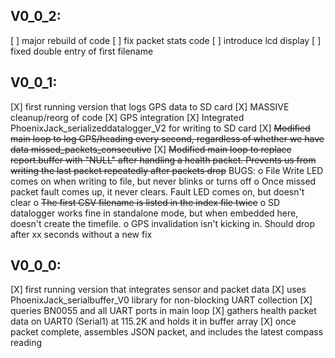 ## V0_0_2:
[ ] major rebuild of code
[ ] fix packet stats code
[ ] introduce lcd display
[ ] fixed double entry of first filename


## V0_0_1:
[X] first running version that logs GPS data to SD card
[X] MASSIVE cleanup/reorg of code
[X] GPS integration
[X] Integrated PhoenixJack_serializeddatalogger_V2 for writing to SD card
[X] ~~Modified main loop to log GPS/heading every second, regardless of whether we have data missed_packets_consecutive~~
[X] ~~Modified main loop to replace report.buffer with "NULL" after handling a health packet. Prevents us from writing the last packet repeatedly after packets drop~~
BUGS:
  o File Write LED comes on when writing to file, but never blinks or turns off
  o Once missed packet fault comes up, it never clears. Fault LED comes on, but doesn't clear
  o ~~The first CSV filename is listed in the index file twice~~
  o SD datalogger works fine in standalone mode, but when embedded here, doesn't create the timefile.
  o GPS invalidation isn't kicking in. Should drop after xx seconds without a new fix

## V0_0_0:
[X] first running version that integrates sensor and packet data
[X] uses PhoenixJack_serialbuffer_V0 library for non-blocking UART collection
[X] queries BN0055 and all UART ports in main loop
[X] gathers health packet data on UART0 (Serial1) at 115.2K and holds it in buffer array
[X] once packet complete, assembles JSON packet, and includes the latest compass reading

